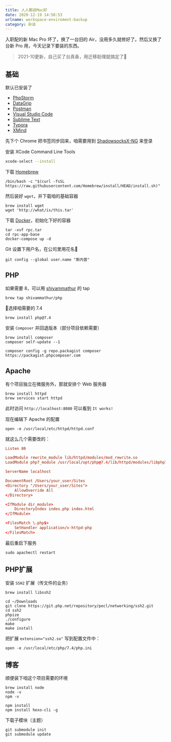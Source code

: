```yaml
---
title: 人人都说Mac好
date: 2020-12-19 14:58:53
urlname: workspace-enviroment-backup
category: 杂谈
---
```


入职配的新 Mac Pro 坏了，换了一台旧的 Air，没用多久就修好了。然后又换了台新 Pro 用，今天记录下要装的东西。

> 2021-10更新，自己买了台真香，用迁移助理就搞定了🥶

<!-- more -->

## 基础

默认已安装了

- [PhpStorm](https://www.jetbrains.com/phpstorm/download/)
- [DataGrip](https://www.jetbrains.com/datagrip/download/)
- [Postman](https://www.postman.com/downloads/)
- [Visual Studio Code](https://code.visualstudio.com/)
- [Sublime Text](https://www.sublimetext.com/)
- [Typora](https://typora.io/)
- [XMind](https://www.xmind.cn/)

先下个 Chrome 把书签同步回来，咱需要用到 [ShadowsocksX-NG](https://github.com/shadowsocks/ShadowsocksX-NG) 来登录

安装 XCode Command Line Tools

```bash
xcode-select --install
```

下载 [Homebrew](https://brew.sh/)

```
/bin/bash -c "$(curl -fsSL https://raw.githubusercontent.com/Homebrew/install/HEAD/install.sh)"
```

然后装好 `wget`，并下载咱的基础容器

```
brew install wget
wget 'http://what/is/this.tar'
```

下载 [Docker](https://www.docker.com/products/docker-desktop)，初始化下好的容器

```
tar -xvf rpc.tar
cd rpc-app-base
docker-compose up -d
```

Git 设置下用户名，在公司里用花名🤣

```
git config --global user.name "斯内普"
```

## PHP

如果需要 8，可以用 [shivammathur](https://github.com/shivammathur/homebrew-php) 的 tap

```
brew tap shivammathur/php
```

选择咱需要的 7.4

```
brew install php@7.4
```

安装 `Composer` 并回退版本（部分项目依赖需要）

```
brew install composer
composer self-update --1

composer config -g repo.packagist composer https://packagist.phpcomposer.com
```

## Apache

有个项目独立在微服务外，那就安排个 Web 服务器

```
brew install httpd
brew services start httpd
```

此时访问 `http://localhost:8080` 可以看到 `It works!`

现在编辑下 Apache 的配置

```
open -e /usr/local/etc/httpd/httpd.conf
```

就这么几个需要改的：

```conf
Listen 80

LoadModule rewrite_module lib/httpd/modules/mod_rewrite.so
LoadModule php7_module /usr/local/opt/php@7.4/lib/httpd/modules/libphp7.so

ServerName localhost

DocumentRoot /Users/your_user/Sites
<Directory "/Users/your_user/Sites">
    AllowOverride All
</Directory>

<IfModule dir_module>
    DirectoryIndex index.php index.html
</IfModule>

<FilesMatch \.php$>
    SetHandler application/x-httpd-php
</FilesMatch>
```

最后重启下服务

```
sudo apachectl restart
```

## PHP扩展

安装 `SSH2` 扩展（传文件的业务）

```
brew install libssh2

cd ~/Downloads
git clone https://git.php.net/repository/pecl/networking/ssh2.git
cd ssh2
phpize
./configure
make
make install
```

把扩展 `extension="ssh2.so"` 写到配置文件中：

```
open -e /usr/local/etc/php/7.4/php.ini
```

## 博客

顺便装下咱这个项目需要的环境

```
brew install node
node -v
npm -v

npm install
npm install hexo-cli -g
```

下载子模块（主题）

```
git submodule init
git submodule update
```
